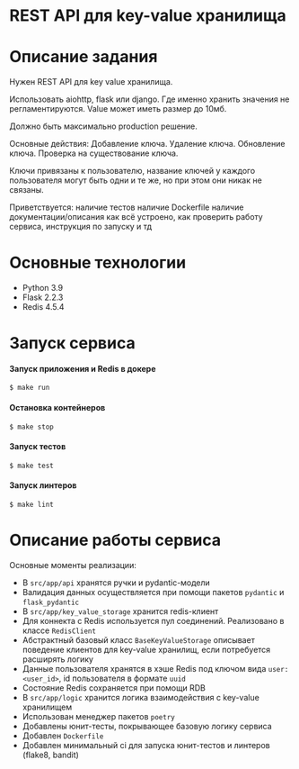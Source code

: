 # REST API для key-value хранилища

# Описание задания

Нужен REST API для key value хранилища.

Использовать aiohttp, flask или django.
Где именно хранить значения не регламентируются. Value может иметь размер до 10мб.

Должно быть максимально production решение.

Основные действия:
Добавление ключа.
Удаление ключа.
Обновление ключа.
Проверка на существование ключа.

Ключи привязаны к пользователю, название ключей у каждого пользователя могут быть одни и те же, но при этом они никак не связаны.

Приветствуется:
наличие тестов 
наличие Dockerfile
наличие документации/описания как всё устроено,  как проверить работу сервиса,  инструкция по запуску и тд

# Основные технологии
- Python 3.9
- Flask 2.2.3
- Redis 4.5.4

# Запуск сервиса
#### Запуск приложения и Redis в докере
```
$ make run
```

#### Остановка контейнеров
```
$ make stop
```

#### Запуск тестов
```
$ make test
```

#### Запуск линтеров
```
$ make lint
```

# Описание работы сервиса
Основные моменты реализации:
- В `src/app/api` хранятся ручки и pydantic-модели
- Валидация данных осуществляется при помощи пакетов `pydantic` и `flask_pydantic`
- В `src/app/key_value_storage` хранится redis-клиент
- Для коннекта с Redis используется пул соединений. Реализовано в классе `RedisClient`
- Абстрактный базовый класс `BaseKeyValueStorage` описывает поведение клиентов для key-value хранилищ, если потребуется расширять логику
- Данные пользователя хранятся в хэше Redis под ключом вида `user:<user_id>`, id пользователя в формате `uuid`
- Состояние Redis сохраняется при помощи RDB
- В `src/app/logic` хранится логика взаимодействия с key-value хранилищем
- Использован менеджер пакетов `poetry`
- Добавлены юнит-тесты, покрывающее базовую логику сервиса
- Добавлен `Dockerfile`
- Добавлен минимальный ci для запуска юнит-тестов и линтеров (flake8, bandit)

